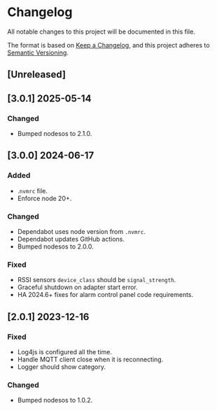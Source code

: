 # Changelog

All notable changes to this project will be documented in this file.

The format is based on [Keep a Changelog](https://keepachangelog.com/en/1.0.0/),
and this project adheres to [Semantic Versioning](https://semver.org/spec/v2.0.0.html).

## [Unreleased]

## [3.0.1] 2025-05-14
### Changed
- Bumped nodesos to 2.1.0.

## [3.0.0] 2024-06-17
### Added
- .`nvmrc` file.
- Enforce node 20+.

### Changed
- Dependabot uses node version from `.nvmrc`.
- Dependabot updates GitHub actions.
- Bumped nodesos to 2.0.0.

### Fixed
- RSSI sensors `device_class` should be `signal_strength`.
- Graceful shutdown on adapter start error.
- HA 2024.6+ fixes for alarm control panel code requirements.

## [2.0.1] 2023-12-16

### Fixed
- Log4js is configured all the time.
- Handle MQTT client close when it is reconnecting.
- Logger should show category.

### Changed
- Bumped nodesos to 1.0.2.
